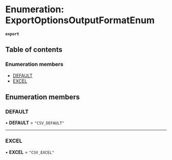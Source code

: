 # Enumeration: ExportOptionsOutputFormatEnum

**`export`**

## Table of contents

### Enumeration members

- [DEFAULT](ExportOptionsOutputFormatEnum.md#default)
- [EXCEL](ExportOptionsOutputFormatEnum.md#excel)

## Enumeration members

### DEFAULT

• **DEFAULT** = `"CSV_DEFAULT"`

___

### EXCEL

• **EXCEL** = `"CSV_EXCEL"`
